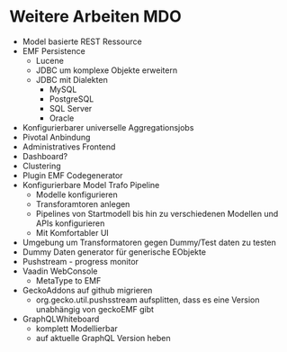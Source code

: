 # Weitere Arbeiten MDO

* Model basierte REST Ressource
* EMF Persistence
  * Lucene
  * JDBC um komplexe Objekte erweitern
  * JDBC mit Dialekten
    * MySQL
    * PostgreSQL
    * SQL Server
    * Oracle
* Konfigurierbarer universelle Aggregationsjobs
* Pivotal Anbindung
* Administratives Frontend
* Dashboard?
* Clustering
* Plugin EMF Codegenerator
* Konfigurierbare Model Trafo Pipeline
	* Modelle konfigurieren
	* Transforamtoren anlegen
	* Pipelines von Startmodell bis hin zu verschiedenen Modellen und APIs konfigurieren
	* Mit Komfortabler UI
* Umgebung um Transformatoren gegen Dummy/Test daten zu testen
* Dummy Daten generator für generische EObjekte
* Pushstream - progress monitor
* Vaadin WebConsole
	* MetaType to EMF
* GeckoAddons auf github migrieren
	* org.gecko.util.pushsstream aufsplitten, dass es eine Version unabhängig von geckoEMF gibt
* GraphQLWhiteboard
	* komplett Modellierbar
	* auf aktuelle GraphQL Version heben